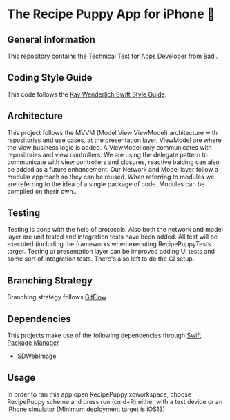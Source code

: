 # The Recipe Puppy App for iPhone  


## General information
This repository contains the Technical Test for Apps Developer from Badi.


## Coding Style Guide

This code follows the [Ray Wenderlich Swift Style Guide](https://github.com/raywenderlich/swift-style-guide).


## Architecture

This project follows the MVVM (Model View ViewModel) architecture with repositories and use cases, at the presentation layer. ViewModel are where the view business logic is added. A ViewModel only communicates with repositories and view controllers. We are using the delegate pattern to communicate with view controllers and closures, reactive baiding can also be added as a future enhancement. Our Network and Model layer follow a modular approach so they can be reused. When referring to modules we are referring to the idea of a single package of code. Modules can be compiled on therir own..


## Testing

Testing is done with the help of protocols. Also both the network and model layer are unit tested and integration tests have been added. All test will be executed (including the frameworks when executing RecipePuppyTests target. Testing at presentation layer can be improved adding UI tests and some sort of integration tests. There's also left to do the CI setup.


## Branching Strategy

Branching strategy follows [GitFlow](https://datasift.github.io/gitflow/IntroducingGitFlow.html)


## Dependencies

This projects make use of the following dependencies through [Swift Package Manager](https://github.com/apple/swift-package-manager/tree/master/Documentation)

* [SDWebImage](https://github.com/SDWebImage/SDWebImage)

## Usage

In order to ran this app open RecipePuppy.xcworkspace, choose RecipePuppy scheme and press run (cmd+R) either with a test device or an iPhone simulator (Minimum deployment target is iOS13)
